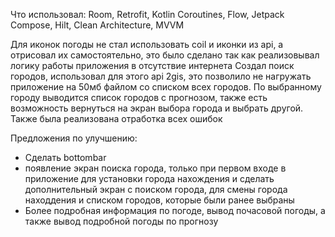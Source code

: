 Что использовал:
Room, Retrofit, Kotlin Coroutines, Flow, Jetpack Compose, Hilt, Clean Architecture, MVVM

Для иконок погоды не стал использовать coil и иконки из api, а отрисовал их самостоятельно, это было сделано так как реализовывал логику работы приложения в отсутствие интернета 
Создал поиск городов, использовал для этого api 2gis, это позволило не нагружать приложение на 50мб файлом со списком всех городов. По выбранному городу выводится список городов с прогнозом, также есть возможность вернуться на экран выбора города и выбрать другой. 
Также была реализована отработка всех ошибок

Предложения по улучшению:
- Сделать bottombar
- появление экран поиска города, только при первом входе в приложение для установки города нахождения и сделать дополнительный экран с поиском города, для смены города находдения и списком городов, которые были ранее выбраны
- Более подробная информация по погоде, вывод почасовой погоды, а также вывод подробной погоды по прогнозу
